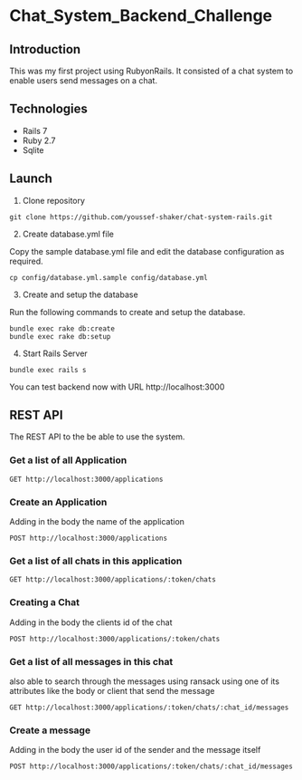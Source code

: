 # Chat_System_Backend_Challenge

## Introduction
This was my first project using RubyonRails. It consisted of a chat system to enable users send messages on a chat.

## Technologies
* Rails 7
* Ruby 2.7
* Sqlite

## Launch

1. Clone repository
  ```
  git clone https://github.com/youssef-shaker/chat-system-rails.git
  ```

2. Create database.yml file

  Copy the sample database.yml file and edit the database configuration as required.
 ```
 cp config/database.yml.sample config/database.yml
 ```
3. Create and setup the database

 Run the following commands to create and setup the database.

 ```
 bundle exec rake db:create
 bundle exec rake db:setup
 ```
4. Start Rails Server
 
 ```
 bundle exec rails s
 ```

 You can test backend now with URL http://localhost:3000

 ## REST API
  The REST API to the be able to use the system.

### Get a list of all Application
```
GET http://localhost:3000/applications
```

### Create an Application
Adding in the body the name of the application
```
POST http://localhost:3000/applications
```

### Get a list of all chats in this application
```
GET http://localhost:3000/applications/:token/chats
```

### Creating a Chat
Adding in the body the clients id of the chat
```
POST http://localhost:3000/applications/:token/chats
```

### Get a list of all messages in this chat
also able to search through the messages using ransack using one of its attributes like the body or client that send the message
```
GET http://localhost:3000/applications/:token/chats/:chat_id/messages
```

### Create a message
Adding in the body the user id of the sender and the message itself
```
POST http://localhost:3000/applications/:token/chats/:chat_id/messages
```







